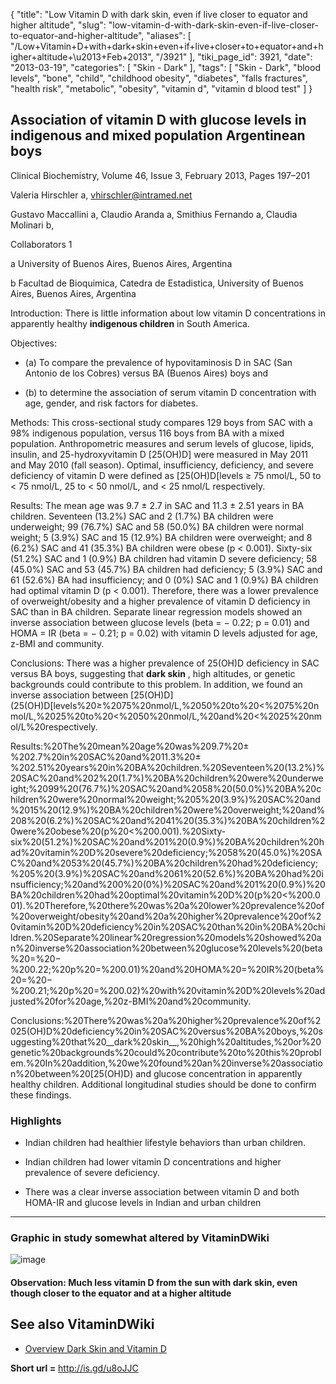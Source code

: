 {
    "title": "Low Vitamin D with dark skin, even if live closer to equator and higher altitude",
    "slug": "low-vitamin-d-with-dark-skin-even-if-live-closer-to-equator-and-higher-altitude",
    "aliases": [
        "/Low+Vitamin+D+with+dark+skin+even+if+live+closer+to+equator+and+higher+altitude+\u2013+Feb+2013",
        "/3921"
    ],
    "tiki_page_id": 3921,
    "date": "2013-03-19",
    "categories": [
        "Skin - Dark"
    ],
    "tags": [
        "Skin - Dark",
        "blood levels",
        "bone",
        "child",
        "childhood obesity",
        "diabetes",
        "falls fractures",
        "health risk",
        "metabolic",
        "obesity",
        "vitamin d",
        "vitamin d blood test"
    ]
}


## Association of vitamin D with glucose levels in indigenous and mixed population Argentinean boys

Clinical Biochemistry, Volume 46, Issue 3, February 2013, Pages 197–201

Valeria Hirschler a, vhirschler@intramed.net

Gustavo Maccallini a,     Claudio Aranda a,     Smithius Fernando a,     Claudia Molinari b,

Collaborators 1

a University of Buenos Aires, Buenos Aires, Argentina

b Facultad de Bioquimica, Catedra de Estadistica, University of Buenos Aires, Buenos Aires, Argentina

Introduction: There is little information about low vitamin D concentrations in apparently healthy  **indigenous children**  in South America.

Objectives:

* (a) To compare the prevalence of hypovitaminosis D in SAC (San Antonio de los Cobres) versus BA (Buenos Aires) boys and 

* (b) to determine the association of serum vitamin D concentration with age, gender, and risk factors for diabetes.

Methods: This cross-sectional study compares 129 boys from SAC with a 98% indigenous population, versus 116 boys from BA with a mixed population. Anthropometric measures and serum levels of glucose, lipids, insulin, and 25-hydroxyvitamin D <span>[25(OH)D]</span> were measured in May 2011 and May 2010 (fall season). Optimal, insufficiency, deficiency, and severe deficiency of vitamin D were defined as [25(OH)D[levels ≥ 75 nmol/L, 50 to < 75 nmol/L, 25 to < 50 nmol/L, and < 25 nmol/L respectively.

Results: The mean age was 9.7 ± 2.7 in SAC and 11.3 ± 2.51 years in BA children. Seventeen (13.2%) SAC and 2 (1.7%) BA children were underweight; 99 (76.7%) SAC and 58 (50.0%) BA children were normal weight; 5 (3.9%) SAC and 15 (12.9%) BA children were overweight; and 8 (6.2%) SAC and 41 (35.3%) BA children were obese (p < 0.001). Sixty-six (51.2%) SAC and 1 (0.9%) BA children had vitamin D severe deficiency; 58 (45.0%) SAC and 53 (45.7%) BA children had deficiency; 5 (3.9%) SAC and 61 (52.6%) BA had insufficiency; and 0 (0%) SAC and 1 (0.9%) BA children had optimal vitamin D (p < 0.001). Therefore, there was a lower prevalence of overweight/obesity and a higher prevalence of vitamin D deficiency in SAC than in BA children. Separate linear regression models showed an inverse association between glucose levels (beta = − 0.22; p = 0.01) and HOMA = IR (beta = − 0.21; p = 0.02) with vitamin D levels adjusted for age, z-BMI and community.

Conclusions: There was a higher prevalence of 25(OH)D deficiency in SAC versus BA boys, suggesting that  **dark skin** , high altitudes, or genetic backgrounds could contribute to this problem. In addition, we found an inverse association between [25(OH)D](25(OH)D[levels%20≥%2075%20nmol/L,%2050%20to%20<%2075%20nmol/L,%2025%20to%20<%2050%20nmol/L,%20and%20<%2025%20nmol/L%20respectively.

Results:%20The%20mean%20age%20was%209.7%20±%202.7%20in%20SAC%20and%2011.3%20±%202.51%20years%20in%20BA%20children.%20Seventeen%20(13.2%)%20SAC%20and%202%20(1.7%)%20BA%20children%20were%20underweight;%2099%20(76.7%)%20SAC%20and%2058%20(50.0%)%20BA%20children%20were%20normal%20weight;%205%20(3.9%)%20SAC%20and%2015%20(12.9%)%20BA%20children%20were%20overweight;%20and%208%20(6.2%)%20SAC%20and%2041%20(35.3%)%20BA%20children%20were%20obese%20(p%20<%200.001).%20Sixty-six%20(51.2%)%20SAC%20and%201%20(0.9%)%20BA%20children%20had%20vitamin%20D%20severe%20deficiency;%2058%20(45.0%)%20SAC%20and%2053%20(45.7%)%20BA%20children%20had%20deficiency;%205%20(3.9%)%20SAC%20and%2061%20(52.6%)%20BA%20had%20insufficiency;%20and%200%20(0%)%20SAC%20and%201%20(0.9%)%20BA%20children%20had%20optimal%20vitamin%20D%20(p%20<%200.001).%20Therefore,%20there%20was%20a%20lower%20prevalence%20of%20overweight/obesity%20and%20a%20higher%20prevalence%20of%20vitamin%20D%20deficiency%20in%20SAC%20than%20in%20BA%20children.%20Separate%20linear%20regression%20models%20showed%20an%20inverse%20association%20between%20glucose%20levels%20(beta%20=%20−%200.22;%20p%20=%200.01)%20and%20HOMA%20=%20IR%20(beta%20=%20−%200.21;%20p%20=%200.02)%20with%20vitamin%20D%20levels%20adjusted%20for%20age,%20z-BMI%20and%20community.

Conclusions:%20There%20was%20a%20higher%20prevalence%20of%2025(OH)D%20deficiency%20in%20SAC%20versus%20BA%20boys,%20suggesting%20that%20__dark%20skin__,%20high%20altitudes,%20or%20genetic%20backgrounds%20could%20contribute%20to%20this%20problem.%20In%20addition,%20we%20found%20an%20inverse%20association%20between%20[25(OH)D) and glucose concentration in apparently healthy children. Additional longitudinal studies should be done to confirm these findings.

### Highlights

* Indian children had healthier lifestyle behaviors than urban children.

* Indian children had lower vitamin D concentrations and higher prevalence of severe deficiency. 

* There was a clear inverse association between vitamin D and both HOMA-IR and glucose levels in Indian and urban children

---

### Graphic in study somewhat altered by VitaminDWiki

<img src="/attachments/d3.mock.jpg" alt="image"> 

#### Observation: Much less vitamin D from the sun with dark skin, even though closer to the equator and at a higher altitude

## See also VitaminDWiki

* [Overview Dark Skin and Vitamin D](/posts/overview-dark-skin-and-vitamin-d)

 **Short url =**  http://is.gd/u8oJJC